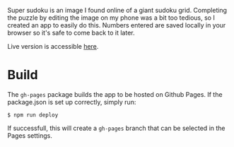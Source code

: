 Super sudoku is an image I found online of a giant sudoku grid. Completing the puzzle by editing the image on my phone was a bit too tedious, so I created an app to easily do this.
Numbers entered are saved locally in your browser so it's safe to come back to it later.

Live version is accessible [here](https://digzol.github.io/super-sudoku/).

# Build

The `gh-pages` package builds the app to be hosted on Github Pages. If the package.json is set up correctly, simply run:
```
$ npm run deploy
```
If successfull, this will create a `gh-pages` branch that can be selected in the Pages settings.
